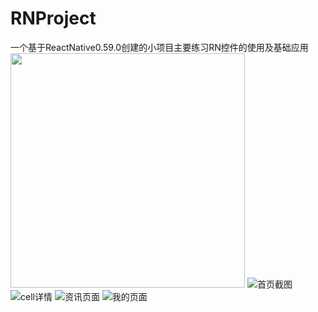 # RNProject
一个基于ReactNative0.59.0创建的小项目主要练习RN控件的使用及基础应用
<img src="https://github.com/Buliceli/RNProject/blob/master/Vue/Pic/Simulator%20Screen%20Shot%20-%20iPhone%20X%20-%202019-08-29%20at%2013.59.43.png" alt="" width="375">
![首页截图](https://github.com/Buliceli/RNProject/blob/master/Vue/Pic/Simulator%20Screen%20Shot%20-%20iPhone%20X%20-%202019-08-29%20at%2013.59.09.png)
![cell详情](https://github.com/Buliceli/RNProject/blob/master/Vue/Pic/Simulator%20Screen%20Shot%20-%20iPhone%20X%20-%202019-08-29%20at%2013.59.16.png)
![资讯页面](https://github.com/Buliceli/RNProject/blob/master/Vue/Pic/Simulator%20Screen%20Shot%20-%20iPhone%20X%20-%202019-08-29%20at%2013.59.32.png)
![我的页面](https://github.com/Buliceli/RNProject/blob/master/Vue/Pic/Simulator%20Screen%20Shot%20-%20iPhone%20X%20-%202019-08-29%20at%2013.59.43.png)
